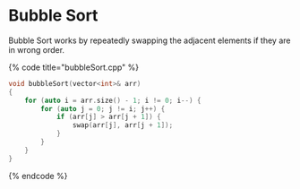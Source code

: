 # Bubble Sort

Bubble Sort works by repeatedly swapping the adjacent elements if they are in wrong order.

{% code title="bubbleSort.cpp" %}
```cpp
void bubbleSort(vector<int>& arr)
{
    for (auto i = arr.size() - 1; i != 0; i--) {
        for (auto j = 0; j != i; j++) {
            if (arr[j] > arr[j + 1]) {
                swap(arr[j], arr[j + 1]);
            }
        }
    }
}
```
{% endcode %}



